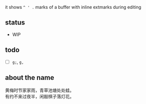 it shows `^ ' .` marks of a buffer with inline extmarks during editing

## status
* WIP

## todo
* [ ] `g;`, `g,`


## about the name

黄梅时节家家雨，青草池塘处处蛙。  
有约不来过夜半，闲敲棋子落灯花。  

